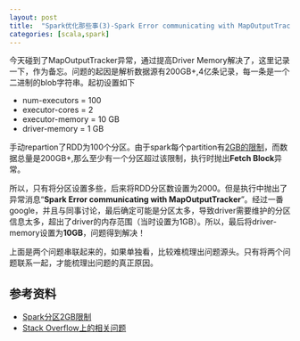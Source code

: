 ```yaml
---
layout: post
title:  "Spark优化那些事(3)-Spark Error communicating with MapOutputTracker异常"
categories: [scala,spark]
---
```


今天碰到了MapOutputTracker异常，通过提高Driver Memory解决了，这里记录一下，作为备忘。问题的起因是解析数据源有200GB+,4亿条记录，每一条是一个二进制的blob字符串。起初设置如下

* num-executors = 100
* executor-cores = 2
* executor-memory = 10 GB
* driver-memory = 1 GB

手动repartion了RDD为100个分区。由于spark每个partition有[2GB的限制](1)，而数据总量是200GB+,那么至少有一个分区超过该限制，执行时抛出**Fetch Block**异常。

所以，只有将分区设置多些，后来将RDD分区数设置为2000。但是执行中抛出了异常消息“**Spark Error communicating with MapOutputTracker**”。经过一番google，并且与同事讨论，最后确定可能是分区太多，导致driver需要维护的分区信息太多，超出了driver的内存范围（当时设置为1GB）。所以，最后将driver-memory设置为**10GB**，问题得到解决！

上面是两个问题串联起来的，如果单独看，比较难梳理出问题源头。只有将两个问题联系一起，才能梳理出问题的真正原因。


## 参考资料

* [Spark分区2GB限制][1]
* [Stack Overflow上的相关问题][2]

[1]: http://www.cnblogs.com/bourneli/p/4456109.html
[2]: http://stackoverflow.com/questions/32487147/spark-error-communicating-with-mapoutputtracker


